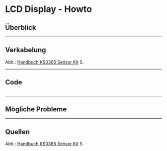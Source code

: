 # LCD Display - Howto

## Überblick

<!--- kurze Einführung -->

---

## Verkabelung 

<!--- Bild und Quellenangabe der Verkablung -->

Abb.: [Handbuch KS0365 Sensor Kit](../material/keystudio/KS0361(KS0365)%20Microbit%20V2.0%20Sensor%20Learning%20Kit.pdf) S. 

---

## Code

<!--- code Beispiel: kann später von Github copy & pasted werden  -->

```python

```

---

## Mögliche Probleme

<!--- Wenn Probleme bekannt sind bitte hier aufführen -->

---

## Quellen 

<!--- Bitte alle Quellen angeben -->

Abb.: [Handbuch KS0365 Sensor Kit](../material/keystudio/KS0361(KS0365)%20Microbit%20V2.0%20Sensor%20Learning%20Kit.pdf) S. 